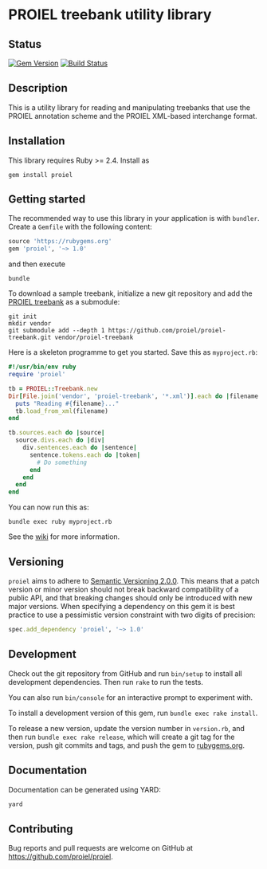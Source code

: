 # PROIEL treebank utility library

## Status

[![Gem Version](https://badge.fury.io/rb/proiel.svg)](http://badge.fury.io/rb/proiel)
[![Build Status](https://secure.travis-ci.org/proiel/proiel.svg?branch=master)](http://travis-ci.org/proiel/proiel?branch=master)

## Description

This is a utility library for reading and manipulating treebanks that use the
PROIEL annotation scheme and the PROIEL XML-based interchange format.

## Installation

This library requires Ruby >= 2.4. Install as

```shell
gem install proiel
```

## Getting started

The recommended way to use this library in your application is with `bundler`.
Create a `Gemfile` with the following content:

```ruby
source 'https://rubygems.org'
gem 'proiel', '~> 1.0'
```

and then execute

```shell
bundle
```

To download a sample treebank, initialize a new git repository and add the
[PROIEL treebank](https://proiel.github.io) as a submodule:

```shell
git init
mkdir vendor
git submodule add --depth 1 https://github.com/proiel/proiel-treebank.git vendor/proiel-treebank
```

Here is a skeleton programme to get you started. Save this as `myproject.rb`:

```ruby
#!/usr/bin/env ruby
require 'proiel'

tb = PROIEL::Treebank.new
Dir[File.join('vendor', 'proiel-treebank', '*.xml')].each do |filename|
  puts "Reading #{filename}..."
  tb.load_from_xml(filename)
end

tb.sources.each do |source|
  source.divs.each do |div|
    div.sentences.each do |sentence|
      sentence.tokens.each do |token|
        # Do something
      end
    end
  end
end
```

You can now run this as:

```shell
bundle exec ruby myproject.rb
```

See the [wiki](https://github.com/proiel/proiel/wiki) for more information.

## Versioning

`proiel` aims to adhere to [Semantic Versioning 2.0.0](http://semver.org/spec/v2.0.0.html). This means that a patch version or minor version should not break backward compatibility of a public API, and that breaking changes should only be introduced with new major versions. When specifying a dependency on this gem it is best practice to use a pessimistic version constraint with two digits of precision:

```ruby
spec.add_dependency 'proiel', '~> 1.0'
```

## Development

Check out the git repository from GitHub and run `bin/setup` to install
all development dependencies. Then run `rake` to run the tests.

You can also run `bin/console` for an interactive prompt to experiment with.

To install a development version of this gem, run `bundle exec rake install`.

To release a new version, update the version number in `version.rb`, and then run `bundle exec rake release`, which will create a git tag for the version, push git commits and tags, and push the gem to [rubygems.org](https://rubygems.org).

## Documentation

Documentation can be generated using YARD:

```sh
yard
```

## Contributing

Bug reports and pull requests are welcome on GitHub at https://github.com/proiel/proiel.
